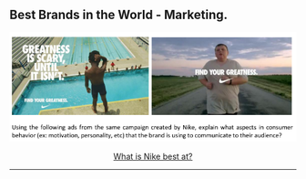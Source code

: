 ## Best Brands in the World - Marketing.


<p align="center">
  <img src="img/nike.png">
</p>

<div align="center">
  <a href="https://github.com/kantarcise/notebook/blob/master/Consumer%20Behavior/Nike.pdf">What is Nike best at?</a>
</div>

---
